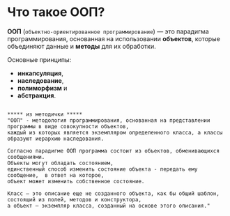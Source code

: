 # Что такое ООП?

**ООП** (`объектно-ориентированное программирование`) — это парадигма программирования, основанная на использовании **объектов**, которые объединяют данные и **методы** для их обработки.

Основные принципы:

- **инкапсуляция**,
- **наследование**,
- **полиморфизм** и
- **абстракция**.

```

***** из методички *****
"ООП" - методология программирования, основанная на представлении программы в виде совокупности объектов, 
каждый из которых является экземпляром определенного класса, а классы образуют иерархию наследования.

Согласно парадигме ООП программа состоит из объектов, обменивающихся сообщениями. 
Объекты могут обладать состоянием, 
единственный способ изменить состояние объекта - передать ему сообщение,  в ответ на которое, 
объект может изменить собственное состояние.

Класс — это описание еще не созданного объекта, как бы общий шаблон, 
состоящий из полей, методов и конструктора, 
а объект – экземпляр класса, созданный на основе этого описания."
```